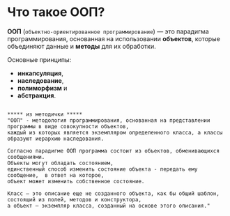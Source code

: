 # Что такое ООП?

**ООП** (`объектно-ориентированное программирование`) — это парадигма программирования, основанная на использовании **объектов**, которые объединяют данные и **методы** для их обработки.

Основные принципы:

- **инкапсуляция**,
- **наследование**,
- **полиморфизм** и
- **абстракция**.

```

***** из методички *****
"ООП" - методология программирования, основанная на представлении программы в виде совокупности объектов, 
каждый из которых является экземпляром определенного класса, а классы образуют иерархию наследования.

Согласно парадигме ООП программа состоит из объектов, обменивающихся сообщениями. 
Объекты могут обладать состоянием, 
единственный способ изменить состояние объекта - передать ему сообщение,  в ответ на которое, 
объект может изменить собственное состояние.

Класс — это описание еще не созданного объекта, как бы общий шаблон, 
состоящий из полей, методов и конструктора, 
а объект – экземпляр класса, созданный на основе этого описания."
```